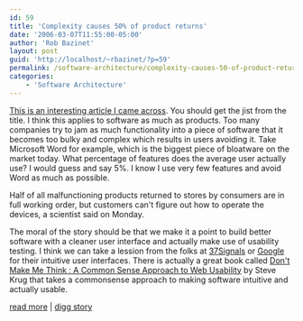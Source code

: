 ```yaml
---
id: 59
title: 'Complexity causes 50% of product returns'
date: '2006-03-07T11:55:00-05:00'
author: 'Rob Bazinet'
layout: post
guid: 'http://localhost/~rbazinet/?p=59'
permalink: /software-architecture/complexity-causes-50-of-product-returns/
categories:
    - 'Software Architecture'
---
```


[This is an interesting article I came across](http://today.reuters.com/news/articlenews.aspx?type=technologyNews&storyid=2006-03-06T150309Z_01_L06746423_RTRUKOC_0_US-PRODUCTRETURNS.xml). You should get the jist from the title. I think this applies to software as much as products. Too many companies try to jam as much functionality into a piece of software that it becomes too bulky and complex which results in users avoiding it. Take Microsoft Word for example, which is the biggest piece of bloatware on the market today. What percentage of features does the average user actually use? I would guess and say 5%. I know I use very few features and avoid Word as much as possible.

Half of all malfunctioning products returned to stores by consumers are in full working order, but customers can't figure out how to operate the devices, a scientist said on Monday.

The moral of the story should be that we make it a point to build better software with a cleaner user interface and actually make use of usability testing. I think we can take a lession from the folks at [37Signals](http://www.37signals.com/) or [Google](http://www.google.com/) for their intuitive user interfaces. There is actually a great book called [Don't Make Me Think : A Common Sense Approach to Web Usability](http://www.amazon.com/gp/product/0321344758/sr=8-1/qid=1141753508/ref=pd_bbs_1/104-0731901-0207147?%5Fencoding=UTF8) by Steve Krug that takes a commonsense approach to making software intuitive and actually usable.

[read more](http://today.reuters.com/news/articlenews.aspx?type=technologyNews&storyid=2006-03-06T150309Z_01_L06746423_RTRUKOC_0_US-PRODUCTRETURNS.xml) | [digg story](http://digg.com/technology/Complexity_causes_50_of_product_returns)